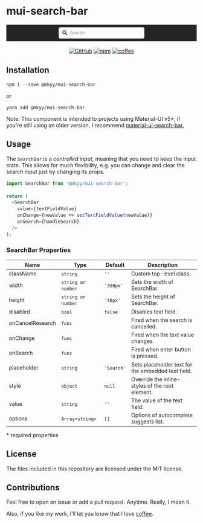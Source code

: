 # mui-search-bar

![](demo.gif)

<div align='center'>

[![GitHub](https://img.shields.io/github/license/mkyy/mui-search-bar?style=plastic)](https://github.com/mkyy/mui-search-bar 'View this project on GitHub')
[![npm](https://img.shields.io/npm/v/@mkyy/mui-search-bar?style=plastic)](https://www.npmjs.com/package/@mkyy/mui-search-bar 'View this project on npm')
[![coffee](https://img.shields.io/badge/buy%20me%20a-coffee-brown?style=plastic)](https://ko-fi.com/maiky 'Buy me a coffee')

</div>

## Installation

```shell
npm i --save @mkyy/mui-search-bar
```

or

```shell
yarn add @mkyy/mui-search-bar
```

Note: This component is intended to projects using Material-UI v5+, if you're still using an older version, I recommend [material-ui-search-bar.](https://github.com/TeamWertarbyte/material-ui-search-bar)

## Usage

The `SearchBar` is a _controlled input_, meaning that you need to keep the input state. This allows for much flexibility, e.g. you can change and clear the search input just by changing its props.

```js
import SearchBar from '@mkyy/mui-search-bar';

return (
  <SearchBar
    value={textFieldValue}
    onChange={newValue => setTextFieldValue(newValue)}
    onSearch={handleSearch}
  />
);
```

### SearchBar Properties

| Name             | Type               | Default    | Description                                        |
| ---------------- | ------------------ | ---------- | -------------------------------------------------- |
| className        | `string`           | `''`       | Custom top-level class.                            |
| width            | `string or number` | `'300px'`  | Sets the width of SearchBar.                       |
| height           | `string or number` | `'40px'`   | Sets the height of SearchBar.                      |
| disabled         | `bool`             | `false`    | Disables text field.                               |
| onCancelResearch | `func`             |            | Fired when the search is cancelled.                |
| onChange         | `func`             |            | Fired when the text value changes.                 |
| onSearch         | `func`             |            | Fired when enter button is pressed.                |
| placeholder      | `string`           | `'Search'` | Sets placeholder text for the embedded text field. |
| style            | `object`           | `null`     | Override the inline-styles of the root element.    |
| value            | `string`           | `''`       | The value of the text field.                       |
| options          | `Array<string>`    | `[]`       | Options of autocomplete suggests list.             |

\* required properties

## License

The files included in this repository are licensed under the MIT license.

## Contributions

Feel free to open an issue or add a pull request. Anytime. Really, I mean it.

Also, if you like my work, I'll let you know that I love [coffee](https://ko-fi.com/maiky).

